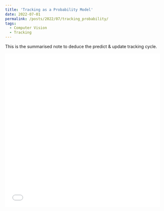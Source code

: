 ```yaml
---
title: 'Tracking as a Probability Model'
date: 2022-07-01
permalink: /posts/2022/07/tracking_probability/
tags:
  - Computer Vision
  - Tracking
---
```

This is the summarised note to deduce the predict & update tracking cycle. 

<iframe src="/files/posts/tracking/tracking_probability.pdf" width="100%" height="500" frameborder="no" border="0" marginwidth="0" marginheight="0"></iframe>
